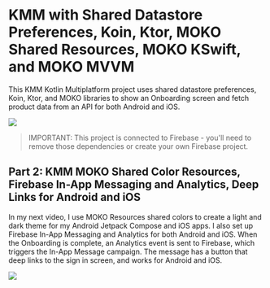 # KMM with Shared Datastore Preferences, Koin, Ktor, MOKO Shared Resources, MOKO KSwift, and MOKO MVVM

This KMM Kotlin Multiplatform project uses shared datastore preferences, Koin, Ktor, and MOKO
libraries to show an Onboarding screen and fetch product data from an API for both Android and iOS.

<a href="https://www.youtube.com/watch?v=QztfvKcvIrs" target="_blank"><img src="https://img.youtube.com/vi/QztfvKcvIrs/0.jpg"></a>

> IMPORTANT: This project is connected to Firebase - you'll need to remove those dependencies
> or create your own Firebase project.

## Part 2: KMM MOKO Shared Color Resources, Firebase In-App Messaging and Analytics, Deep Links for Android and iOS

In my next video, I use MOKO Resources shared colors to create a light and dark theme for my Android Jetpack
Compose and iOS apps. I also set up Firebase In-App Messaging and Analytics for both Android and iOS.
When the Onboarding is complete, an Analytics event is sent to Firebase, which triggers the In-App
Message campaign. The message has a button that deep links to the sign in screen, and works for
Android and iOS.

<a href="https://www.youtube.com/watch?v=6B8jU-nsE6c" target="_blank"><img src="https://img.youtube.com/vi/6B8jU-nsE6c/0.jpg"></a>
